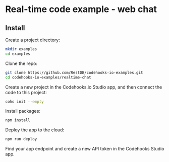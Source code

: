 # Real-time code example - web chat

## Install
Create a project directory:
```bash
mkdir examples
cd examples
```

Clone the repo:
```bash
git clone https://github.com/RestDB/codehooks-io-examples.git
cd codehooks-io-examples/realtime-chat
```

Create a new project in the Codehooks.io Studio app, and then connect the code to this project:
```bash
coho init --empty
```

Install packages:
```bash
npm install
```

Deploy the app to the cloud:
```bash
npm run deploy
```

Find your app endpoint and create a new API token in the Codehooks Studio app.